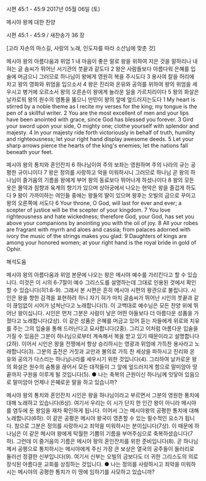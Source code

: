 시편 45:1 - 45:9 
2017년 05월 06일 (토)

메시야 왕께 대한 찬양



시편 45:1 - 45:9 / 새찬송가 36 장


[고라 자손의 마스길, 사랑의 노래, 인도자를 따라 소산님에 맞춘 것]

메시야 왕의 아름다움과 위엄
1 내 마음이 좋은 말로 왕을 위하여 지은 것을 말하리니 내 혀는 글 솜씨가 뛰어난 서기관의 붓끝과 같도다 2 왕은 사람들보다 아름다워 은혜를 입술에 머금으니 그러므로 하나님이 왕에게 영원히 복을 주시도다 3 용사여 칼을 허리에 차고 왕의 영화와 위엄을 입으소서 4 왕은 진리와 온유와 공의를 위하여 왕의 위엄을 세우시고 병거에 오르소서 왕의 오른손이 왕에게 놀라운 일을 가르치리이다 5 왕의 화살은 날카로워 왕의 원수의 염통을 뚫으니 만민이 왕의 앞에 엎드러지는도다
1 My heart is stirred by a noble theme as I recite my verses for the king; my tongue is the pen of a skillful writer. 2 You are the most excellent of men and your lips have been anointed with grace, since God has blessed you forever. 3 Gird your sword upon your side, O mighty one; clothe yourself with splendor and majesty. 4 In your majesty ride forth victoriously in behalf of truth, humility and righteousness; let your right hand display awesome deeds. 5 Let your sharp arrows pierce the hearts of the king's enemies; let
the nations fall beneath your feet.

메시야 왕의 통치와 혼인잔치
6 하나님이여 주의 보좌는 영원하며 주의 나라의 규는 공평한 규이니이다 7 왕은 정의를 사랑하고 악을 미워하시니 그러므로 하나님 곧 왕의 하나님이 즐거움의 기름을 왕에게 부어 왕의 동료보다 뛰어나게 하셨나이다 8 왕의 모든 옷은 몰약과 침향과 육계의 향기가 있으며 상아궁에서 나오는 현악은 왕을 즐겁게 하도다 9 왕이 가까이하는 여인들 중에는 왕들의 딸이 있으며 왕후는 오빌의 금으로 꾸미고 왕의 오른쪽에 서도다
6 Your throne, O God, will last for ever and ever; a scepter of justice will be the scepter of your kingdom. 7 You love righteousness and hate wickedness; therefore God, your God, has set you above your companions by anointing you with the oil of joy. 8 All your robes are fragrant with myrrh and aloes and cassia; from palaces adorned with ivory the music of the strings makes you glad. 9 Daughters of kings are among your honored women; at your right hand is the royal bride in gold of Ophir.

해석도움





메시야 왕의 아름다움과 위엄
본문에 나오는 왕은 메시야 예수를 가리킨다고 할 수 있습니다. 이것은 이 시의 6-7절이 예수 그리스도를 설명하는데 그대로 인용된 것에서 확인할 수 있습니다(히1:8-9). 그래서 본 시편은 흔히 메시야 시편의 왕관으로 불립니다. 시인은 왕을 향한 감격을 표현하려 하니 자기 혀가 마치 글솜씨가 뛰어난 시인의 붓끝과 같이 끊임없이 시어가 넘쳐난다고 노래합니다(1). 이 고백대로 예수님은 모든 찬양 위에 뛰어난 왕이십니다. 시인은 먼저 그분은 사람이 낳은 어떤 아들보다 더 아름다운 성품을 가졌다고 노래합니다(2상). 이 같은 성품은 은혜를 머금고 있어 듣는 자들에게 위로와 치유를 주는 그의 입술을 통해 드러난다고 묘사합니다(2중). 그리고 이처럼 아름다운 입술을 가질 수 있음은 그분이 하나님으로부터 계속해서 복을 받고 있기 때문이라고 설명합니다(2하). 이어서 시인은 왕을 전쟁에서 항상 승리하시는 영광과 위엄에 가득찬 용사라고 노래합니다(3). 그분의 출전은 거짓과 교만과 불의로 가득 찬 세상을 파하시고 진리와 온유와 공의가 다스리는 하나님나라를 세우시기 위한 것입니다(4). 그리하여 날카로운 왕의 화살은 원수의 숨통을 끊어서 모든 대적들이 그 앞에 엎드러지게 함으로 말미암아 땅끝까지 구원을 이루게 될 것입니다(5).
● 나는 축복의 근원이신 하나님께 잇닿아 있음으로 말미암아 언제나 은혜로운 말을 하고 있습니까?

메시야 왕의 통치와 혼인잔치
시인은 왕을 하나님이라고 부르면서 그분의 영원한 통치에 대해 노래하고 있습니다(6상). 여기서 우리는 이 시가 단지 한 인간 왕이 아니라 메시야를 염두에 둔 왕임을 재차 확인하게 됩니다. 이어서 그는 메시야왕의 공평한 통치에 대해 노래합니다(6하). 이 같은 공평은 메시야 왕국이 영존할 수 있는 필수적인 요소가 됩니다. 참으로 그분은 정의를 사랑하시고 죄악을 미워하시는 분이십니다(7상). 이 때문에 하나님은 이 같은 메시야 왕에게 탁월한 기쁨의 기름을 부어주심으로 축복하셨습니다(7하). 그런데 이 즐거움의 기름은 메시야 왕의 혼인잔치를 위한 준비입니다(8). 곧 하나님께서 공평으로 통치하시는 메시야에게 주신 가장 큰 보상은 열국의 공주들이 들러리로 둘러선 정결한 신부입니다(9). 여기서 신부는 오빌의 금보다도 더 귀한 그리스도의 의로 장식된 아름다운 교회를 상징하는 것입니다.
● 나는 정의를 사랑하시고 죄악을 미워하시는 메시야의 공평한 통치가 이 땅에 임하기를 사모하고 있습니까?
